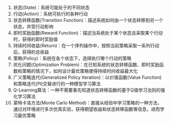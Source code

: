1. 状态(State)：系统可能处于的不同状态
2. 行动(Action)：系统可执行的各种行动
3. 状态转移函数(Transition Function)：描述系统如何由一个状态转移到另一个状态，并受行动影响
4. 即时奖励函数(Reward Function)：描述当系统处于某个状态且采取某个行动时，获得的即时奖励值
5. 持续时间收益(Return)：在一个序列操作中，按照当前策略采取一系列行动后，获得的总收益
6. 策略(Policy)：系统在各个状态下，选择执行哪个行动的策略
7. 优化问题(Optimization Problem)：在已知系统的状态转移函数、即时奖励函数和策略的情况下，如何设计最优策略使得持续时间收益最大化
8. 广义策略迭代(Generalized Policy Iteration)：以价值函数(Value Function)和策略迭代(PI)交替进行的一种模型学习算法
9. Q-Learning算法：一种不需要事先知道状态转移函数的基于Q值学习法则的强化学习算法
10. 蒙特卡洛方法(Monte Carlo Method)：直接从经验中学习策略的一种方法，通过对环境进行多次仿真实验，获得期望收益和状态转移函数等信息，进而学习最优策略